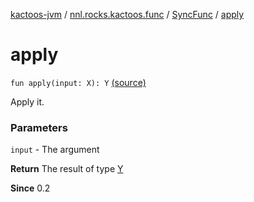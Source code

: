 [kactoos-jvm](../../index.md) / [nnl.rocks.kactoos.func](../index.md) / [SyncFunc](index.md) / [apply](.)

# apply

`fun apply(input: X): Y` [(source)](https://github.com/neonailol/kactoos/blob/master/kactoos-jvm/src/main/kotlin/nnl/rocks/kactoos/func/SyncFunc.kt#L62)

Apply it.

### Parameters

`input` - The argument

**Return**
The result of type [Y](#)

**Since**
0.2

